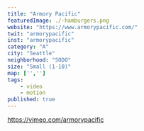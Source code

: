 ```yaml
---
title: "Armory Pacific"
featuredImage: ./-hamburgers.png
website: "https://www.armorypacific.com/"
twit: "armorypacific"
inst: "armorypacific"
category: "A"
city: "Seattle"
neighborhood: "SODO"
size: "Small (1-10)"
map: ['','']
tags:
    - video
    - motion
published: true
---
```


https://vimeo.com/armorypacific

